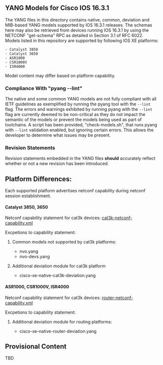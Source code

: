 ## YANG Models for Cisco IOS 16.3.1 

The YANG files in this directory contains native, common, deviation and MIB-based YANG models supported by IOS 16.3.1 releases. The schemas here may also be retrieved from devices running IOS 16.3.1 by using the NETCONF "get-schema" RPC as detailed in Section 3.1 of RFC 6022. Models listed in this repository are supported by following IOS XE platforms:

	- Catalyst 3850 
	- Catalyst 3650
	- ASR1000
	- CSR1000V
	- ISR4000

Model content may differ based on platform capability.


### Compliance With "pyang --lint"

The native and some common YANG models are not fully compliant with all IETF guidelines as exemplified by running the pyang tool with the ```--lint``` flag. The errors and warnings exhibited by running pyang with the ```--lint``` flag are currently deemed to be non-critical as they do not impact the semantic of the models or prevent the models being used as part of toolchains. A script has been provided, "check-models.sh", that runs pyang with ```--lint``` validation enabled, but ignoring certain errors. This allows the developer to determine what issues may be present.


### Revision Statements

Revision statements embedded in the YANG files **should** accurately reflect whether or not a new revision has been introduced.


## Platform Differences:

Each supported platform advertises netconf capability during netconf session establishment. 

#### Catalyst 3850, 3650

Netconf capability statement for cat3k devices: [cat3k-netconf-capability.xml](cat3k-netconf-capability.xml)

Excpetions to capability statement:

1. Common models not supported by cat3k platforms:

	- nvo.yang
	- nvo-devs.yang

2. Additional deviation module for cat3k platform

	- cisco-xe-native-cat3k-deviation.yang

#### ASR1000, CSR1000V, ISR4000

Netconf capability statement for cat3k devices: [router-netconf-capability.xml](router-netconf-capability.xml)

Excpetions to capability statement:

1. Additional deviation module for routing platforms:

	- cisco-xe-native-router-deviation.yang

## Provisional Content

TBD

